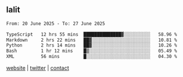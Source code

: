 ## lalit

<!--START_SECTION:waka-->

```txt
From: 20 June 2025 - To: 27 June 2025

TypeScript   12 hrs 55 mins  ██████████████▓░░░░░░░░░░   58.96 %
Markdown     2 hrs 22 mins   ██▓░░░░░░░░░░░░░░░░░░░░░░   10.81 %
Python       2 hrs 14 mins   ██▓░░░░░░░░░░░░░░░░░░░░░░   10.26 %
Bash         1 hr 12 mins    █▒░░░░░░░░░░░░░░░░░░░░░░░   05.49 %
XML          56 mins         █░░░░░░░░░░░░░░░░░░░░░░░░   04.30 %
```

<!--END_SECTION:waka-->

[website](https://lalit.sh) | [twitter](https://x.com/@lalitcodes) | [contact](https://lalit.sh/contact)

